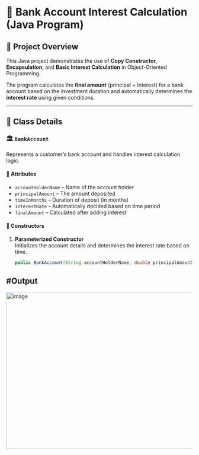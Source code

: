 # 🏦 Bank Account Interest Calculation (Java Program)

## 📌 Project Overview
This Java project demonstrates the use of **Copy Constructor**, **Encapsulation**, and **Basic Interest Calculation** in Object-Oriented Programming.

The program calculates the **final amount** (principal + interest) for a bank account based on the investment duration and automatically determines the **interest rate** using given conditions.

---

## 🧩 Class Details

### 🏛️ `BankAccount`
Represents a customer’s bank account and handles interest calculation logic.

#### 🔹 Attributes
- `accountHolderName` – Name of the account holder  
- `principalAmount` – The amount deposited  
- `timeInMonths` – Duration of deposit (in months)  
- `interestRate` – Automatically decided based on time period  
- `finalAmount` – Calculated after adding interest  

#### 🔹 Constructors
1. **Parameterized Constructor**  
   Initializes the account details and determines the interest rate based on time.
   ```java
   public BankAccount(String accountHolderName, double principalAmount, double timeInMonths)

#Output
------------------------
<img width="908" height="422" alt="image" src="https://github.com/user-attachments/assets/cd0f5951-df8f-44d6-bf75-1c3510d165bd" />
